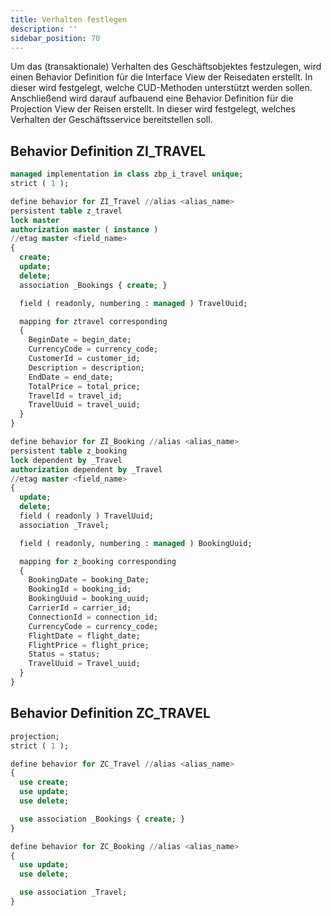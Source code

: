 ```yaml
---
title: Verhalten festlegen
description: ''
sidebar_position: 70
---
```


Um das (transaktionale) Verhalten des Geschäftsobjektes festzulegen, wird einen Behavior Definition für die Interface View der Reisedaten erstellt. In dieser wird festgelegt, welche CUD-Methoden unterstützt werden sollen. Anschließend wird darauf aufbauend eine Behavior Definition für die Projection View der Reisen erstellt. In dieser wird festgelegt, welches Verhalten der Geschäftsservice bereitstellen soll.

## Behavior Definition ZI_TRAVEL
```sql
managed implementation in class zbp_i_travel unique;
strict ( 1 );

define behavior for ZI_Travel //alias <alias_name>
persistent table z_travel
lock master
authorization master ( instance )
//etag master <field_name>
{
  create;
  update;
  delete;
  association _Bookings { create; }

  field ( readonly, numbering : managed ) TravelUuid;

  mapping for ztravel corresponding
  {
    BeginDate = begin_date;
    CurrencyCode = currency_code;
    CustomerId = customer_id;
    Description = description;
    EndDate = end_date;
    TotalPrice = total_price;
    TravelId = travel_id;
    TravelUuid = travel_uuid;
  }
}

define behavior for ZI_Booking //alias <alias_name>
persistent table z_booking
lock dependent by _Travel
authorization dependent by _Travel
//etag master <field_name>
{
  update;
  delete;
  field ( readonly ) TravelUuid;
  association _Travel;

  field ( readonly, numbering : managed ) BookingUuid;

  mapping for z_booking corresponding
  {
    BookingDate = booking_Date;
    BookingId = booking_id;
    BookingUuid = booking_uuid;
    CarrierId = carrier_id;
    ConnectionId = connection_id;
    CurrencyCode = currency_code;
    FlightDate = flight_date;
    FlightPrice = flight_price;
    Status = status;
    TravelUuid = Travel_uuid;
  }
}
```

## Behavior Definition ZC_TRAVEL
```sql
projection;
strict ( 1 );

define behavior for ZC_Travel //alias <alias_name>
{
  use create;
  use update;
  use delete;

  use association _Bookings { create; }
}

define behavior for ZC_Booking //alias <alias_name>
{
  use update;
  use delete;

  use association _Travel;
}
```
